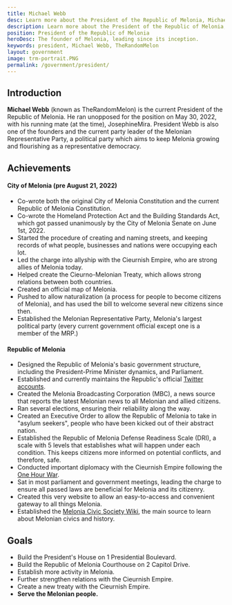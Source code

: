 ```yaml
---
title: Michael Webb
desc: Learn more about the President of the Republic of Melonia, Michael Webb.
description: Learn more about the President of the Republic of Melonia, Michael Webb.
position: President of the Republic of Melonia
heroDesc: The founder of Melonia, leading since its inception.
keywords: president, Michael Webb, TheRandomMelon
layout: government
image: trm-portrait.PNG
permalink: /government/president/
---
```


## Introduction
**Michael Webb** (known as TheRandomMelon) is the current President of the Republic of Melonia. He ran unopposed for the position on May 30, 2022, with his running mate (at the time), JosephineMira. President Webb is also one of the founders and the current party leader of the Melonian Representative Party, a political party which aims to keep Melonia growing and flourishing as a representative democracy.

## Achievements

#### City of Melonia (pre August 21, 2022)
- Co-wrote both the original City of Melonia Constitution and the current Republic of Melonia Constitution.
- Co-wrote the Homeland Protection Act and the Building Standards Act, which got passed unanimously by the City of Melonia Senate on June 1st, 2022.
- Started the procedure of creating and naming streets, and keeping records of what people, businesses and nations were occupying each lot.
- Led the charge into allyship with the Cieurnish Empire, who are strong allies of Melonia today.
- Helped create the Cieurno-Melonian Treaty, which allows strong relations between both countries.
- Created an official map of Melonia.
- Pushed to allow naturalization (a process for people to become citizens of Melonia), and has used the bill to welcome several new citizens since then.
- Established the Melonian Representative Party, Melonia's largest political party (every current government official except one is a member of the MRP.)

#### Republic of Melonia
- Designed the Republic of Melonia's basic government structure, including the President-Prime Minister dynamics, and Parliament.
- Established and currently maintains the Republic's official [Twitter accounts](https://twitter.com/MeloniaGov).
- Created the Melonia Broadcasting Corporation (MBC), a news source that reports the latest Melonian news to all Melonian and allied citizens.
- Ran several elections, ensuring their reliability along the way.
- Created an Executive Order to allow the Republic of Melonia to take in "asylum seekers", people who have been kicked out of their abstract nation.
- Established the Republic of Melonia Defense Readiness Scale (DRI), a scale with 5 levels that establishes what will happen under each condition. This keeps citizens more informed on potential conflicts, and therefore, safe.
- Conducted important diplomacy with the Cieurnish Empire following the [One Hour War](https://wiki.melonia.xyz/history/one-hour-war).
- Sat in most parliament and government meetings, leading the charge to ensure all passed laws are beneficial for Melonia and its citizenry.
- Created this very website to allow an easy-to-access and convenient gateway to all things Melonia.
- Established the [Melonia Civic Society Wiki](https://wiki.melonia.xyz), the main source to learn about Melonian civics and history.

## Goals
- Build the President's House on 1 Presidential Boulevard.
- Build the Republic of Melonia Courthouse on 2 Capitol Drive.
- Establish more activity in Melonia.
- Further strengthen relations with the Cieurnish Empire.
- Create a new treaty with the Cieurnish Empire.
- **Serve the Melonian people.**
